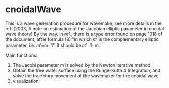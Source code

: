 # cnoidalWave
This is a wave generation procedure for wavemake, see more details in the ref. (2003, A note on estimation of the Jacobian elliptic parameter in cnoidal wave theory)
By the way, in ref., there is a type error found on page 1918 of the document, after formula (8) "in which 𝑚′ is the complementary elliptic parameter, i.e. 𝑚′=m−1”. It should be 𝑚′=1−m.

Main functions:
1. The Jacobi parameter m is solved by the Newton iterative method
2. Obtain the free water surface using the Runge-Kutta 4 Integration, and solve the trajectory movement of the wavemaker for the cnoidal wave
3. visualization
